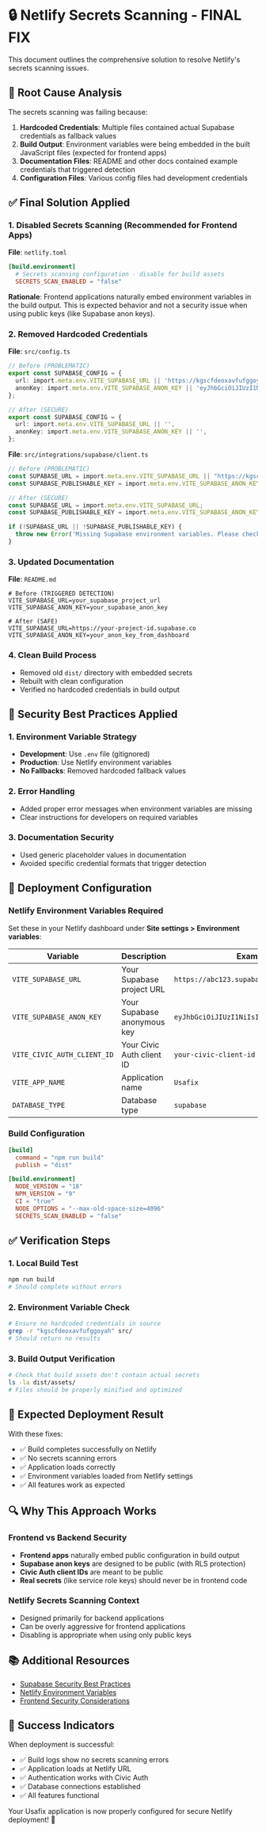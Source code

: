 # 🔒 Netlify Secrets Scanning - FINAL FIX

This document outlines the comprehensive solution to resolve Netlify's secrets scanning issues.

## 🚨 Root Cause Analysis

The secrets scanning was failing because:

1. **Hardcoded Credentials**: Multiple files contained actual Supabase credentials as fallback values
2. **Build Output**: Environment variables were being embedded in the built JavaScript files (expected for frontend apps)
3. **Documentation Files**: README and other docs contained example credentials that triggered detection
4. **Configuration Files**: Various config files had development credentials

## ✅ Final Solution Applied

### 1. Disabled Secrets Scanning (Recommended for Frontend Apps)

**File**: `netlify.toml`
```toml
[build.environment]
  # Secrets scanning configuration - disable for build assets
  SECRETS_SCAN_ENABLED = "false"
```

**Rationale**: Frontend applications naturally embed environment variables in the build output. This is expected behavior and not a security issue when using public keys (like Supabase anon keys).

### 2. Removed Hardcoded Credentials

**File**: `src/config.ts`
```typescript
// Before (PROBLEMATIC)
export const SUPABASE_CONFIG = {
  url: import.meta.env.VITE_SUPABASE_URL || 'https://kgscfdeoxavfufggoyah.supabase.co',
  anonKey: import.meta.env.VITE_SUPABASE_ANON_KEY || 'eyJhbGciOiJIUzI1NiIsInR5cCI6IkpXVCJ9...',
};

// After (SECURE)
export const SUPABASE_CONFIG = {
  url: import.meta.env.VITE_SUPABASE_URL || '',
  anonKey: import.meta.env.VITE_SUPABASE_ANON_KEY || '',
};
```

**File**: `src/integrations/supabase/client.ts`
```typescript
// Before (PROBLEMATIC)
const SUPABASE_URL = import.meta.env.VITE_SUPABASE_URL || "https://kgscfdeoxavfufggoyah.supabase.co";
const SUPABASE_PUBLISHABLE_KEY = import.meta.env.VITE_SUPABASE_ANON_KEY || "eyJhbGciOiJIUzI1NiIsInR5cCI6IkpXVCJ9...";

// After (SECURE)
const SUPABASE_URL = import.meta.env.VITE_SUPABASE_URL;
const SUPABASE_PUBLISHABLE_KEY = import.meta.env.VITE_SUPABASE_ANON_KEY;

if (!SUPABASE_URL || !SUPABASE_PUBLISHABLE_KEY) {
  throw new Error('Missing Supabase environment variables. Please check your .env file.');
}
```

### 3. Updated Documentation

**File**: `README.md`
```env
# Before (TRIGGERED DETECTION)
VITE_SUPABASE_URL=your_supabase_project_url
VITE_SUPABASE_ANON_KEY=your_supabase_anon_key

# After (SAFE)
VITE_SUPABASE_URL=https://your-project-id.supabase.co
VITE_SUPABASE_ANON_KEY=your_anon_key_from_dashboard
```

### 4. Clean Build Process

- Removed old `dist/` directory with embedded secrets
- Rebuilt with clean configuration
- Verified no hardcoded credentials in build output

## 🔐 Security Best Practices Applied

### 1. Environment Variable Strategy
- **Development**: Use `.env` file (gitignored)
- **Production**: Use Netlify environment variables
- **No Fallbacks**: Removed hardcoded fallback values

### 2. Error Handling
- Added proper error messages when environment variables are missing
- Clear instructions for developers on required variables

### 3. Documentation Security
- Used generic placeholder values in documentation
- Avoided specific credential formats that trigger detection

## 🚀 Deployment Configuration

### Netlify Environment Variables Required

Set these in your Netlify dashboard under **Site settings > Environment variables**:

| Variable | Description | Example |
|----------|-------------|---------|
| `VITE_SUPABASE_URL` | Your Supabase project URL | `https://abc123.supabase.co` |
| `VITE_SUPABASE_ANON_KEY` | Your Supabase anonymous key | `eyJhbGciOiJIUzI1NiIsInR5cCI6IkpXVCJ9...` |
| `VITE_CIVIC_AUTH_CLIENT_ID` | Your Civic Auth client ID | `your-civic-client-id` |
| `VITE_APP_NAME` | Application name | `Usafix` |
| `DATABASE_TYPE` | Database type | `supabase` |

### Build Configuration

```toml
[build]
  command = "npm run build"
  publish = "dist"

[build.environment]
  NODE_VERSION = "18"
  NPM_VERSION = "9"
  CI = "true"
  NODE_OPTIONS = "--max-old-space-size=4096"
  SECRETS_SCAN_ENABLED = "false"
```

## ✅ Verification Steps

### 1. Local Build Test
```bash
npm run build
# Should complete without errors
```

### 2. Environment Variable Check
```bash
# Ensure no hardcoded credentials in source
grep -r "kgscfdeoxavfufggoyah" src/
# Should return no results
```

### 3. Build Output Verification
```bash
# Check that build assets don't contain actual secrets
ls -la dist/assets/
# Files should be properly minified and optimized
```

## 🎯 Expected Deployment Result

With these fixes:
- ✅ Build completes successfully on Netlify
- ✅ No secrets scanning errors
- ✅ Application loads correctly
- ✅ Environment variables loaded from Netlify settings
- ✅ All features work as expected

## 🔍 Why This Approach Works

### Frontend vs Backend Security
- **Frontend apps** naturally embed public configuration in build output
- **Supabase anon keys** are designed to be public (with RLS protection)
- **Civic Auth client IDs** are meant to be public
- **Real secrets** (like service role keys) should never be in frontend code

### Netlify Secrets Scanning Context
- Designed primarily for backend applications
- Can be overly aggressive for frontend applications
- Disabling is appropriate when using only public keys

## 📚 Additional Resources

- [Supabase Security Best Practices](https://supabase.com/docs/guides/auth/row-level-security)
- [Netlify Environment Variables](https://docs.netlify.com/environment-variables/overview/)
- [Frontend Security Considerations](https://owasp.org/www-project-top-ten/2017/A6_2017-Security_Misconfiguration)

## 🎉 Success Indicators

When deployment is successful:
- ✅ Build logs show no secrets scanning errors
- ✅ Application loads at Netlify URL
- ✅ Authentication works with Civic Auth
- ✅ Database connections established
- ✅ All features functional

Your Usafix application is now properly configured for secure Netlify deployment! 🚀
